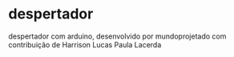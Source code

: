 # despertador
despertador com arduino, desenvolvido por mundoprojetado com contribuição de Harrison Lucas Paula Lacerda
